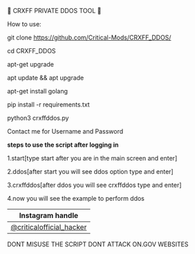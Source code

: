 🚀 CRXFF PRIVATE DDOS TOOL 🚀


How to use: 

git clone https://github.com/Critical-Mods/CRXFF_DDOS/

cd CRXFF_DDOS

apt-get upgrade

apt update && apt upgrade

apt-get install golang

pip install -r requirements.txt

python3 crxffddos.py

Contact me for Username and Password

**steps to use the script after logging in**

1.start[type start after you are in the main screen and enter]

2.ddos[after start you will see ddos option type and enter]

3.crxffddos[after ddos you will see crxffddos type and enter]

4.now you will see the example to perform ddos




| Instagram handle |
| ---------------- |
|[@criticalofficial_hacker](https://www.instagram.com/criticalofficial_hacker/)

DONT MISUSE THE SCRIPT DONT ATTACK ON.GOV WEBSITES





